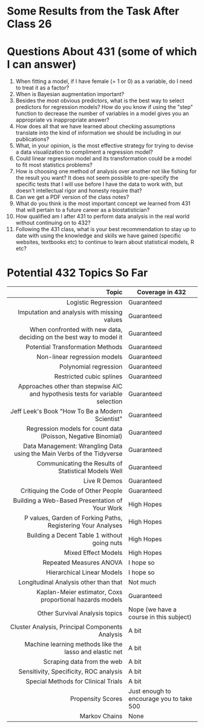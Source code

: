 # Some Results from the Task After Class 26

# Questions About 431 (some of which I can answer)

1. When fitting a model, if I have female (= 1 or 0) as a variable, do I need to treat it as a factor?
2. When is Bayesian augmentation important?
3. Besides the most obvious predictors, what is the best way to select predictors for regression models? How do you know if using the "step" function to decrease the number of variables in a model gives you an appropriate vs inappropriate answer?
4. How does all that we have learned about checking assumptions translate into the kind of information we should be including in our publications?
5. What, in your opinion, is the most effective strategy for trying to devise a data visualization to compliment a regression model?
6. Could linear regression model and its transformation could be a model to fit most statistics problems?
7. How is choosing one method of analysis over another not like fishing for the result you want?  It does not seem possible to pre-specify the specific tests that I will use before I have the data to work with, but doesn't intellectual rigor and honesty require that?
8. Can we get a PDF version of the class notes?
9. What do you think is the most important concept we learned from 431 that will pertain to a future career as a biostatistician?
10. How qualified am I after 431 to perform data analysis in the real world without continuing on to 432?
11. Following the 431 class, what is your best recommendation to stay up to date with using the knowledge and skills we have gained (specific websites, textbooks etc) to continue to learn about statistical models, R etc?

# Potential 432 Topics So Far

Topic | Coverage in 432
-----------------------------------------------------------------------: | ----------------
Logistic Regression | Guaranteed
Imputation and analysis with missing values | Guaranteed
When confronted with new data, deciding on the best way to model it | Guaranteed
Potential Transformation Methods | Guaranteed
Non-linear regression models | Guaranteed
Polynomial regression | Guaranteed
Restricted cubic splines | Guaranteed
Approaches other than stepwise AIC and hypothesis tests for variable selection | Guaranteed
Jeff Leek's Book "How To Be a Modern Scientist" | Guaranteed
Regression models for count data (Poisson, Negative Binomial) | Guaranteed
Data Management: Wrangling Data using the Main Verbs of the Tidyverse | Guaranteed
Communicating the Results of Statistical Models Well | Guaranteed
Live R Demos | Guaranteed
Critiquing the Code of Other People | Guaranteed
Building a Web-Based Presentation of Your Work | High Hopes
P values, Garden of Forking Paths, Registering Your Analyses | High Hopes
Building a Decent Table 1 without going nuts | High Hopes
Mixed Effect Models | High Hopes
Repeated Measures ANOVA | I hope so
Hierarchical Linear Models | I hope so
Longitudinal Analysis other than that | Not much
Kaplan-Meier estimator, Coxs proportional hazards models | Guaranteed
Other Survival Analysis topics | Nope (we have a course in this subject)
Cluster Analysis, Principal Components Analysis | A bit
Machine learning methods like the lasso and elastic net | A bit
Scraping data from the web | A bit
Sensitivity, Specificity, ROC analysis | A bit
Special Methods for Clinical Trials | A bit
Propensity Scores | Just enough to encourage you to take 500
Markov Chains | None
